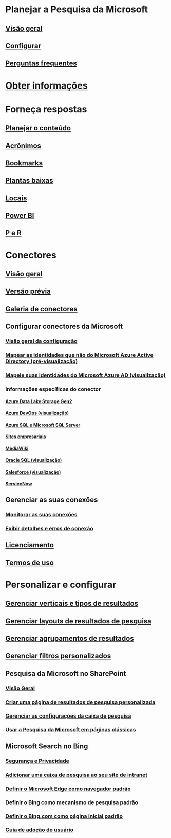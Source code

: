 # Planejar a Pesquisa da Microsoft
## [Visão geral](overview-microsoft-search.md)
## [Configurar](setup-microsoft-search.md)
## [Perguntas frequentes](faqs.md)
# [Obter informações](usage-reports.md)
# Forneça respostas
## [Planejar o conteúdo](plan-your-content.md)
## [Acrônimos](manage-acronyms.md)
## [Bookmarks](manage-bookmarks.md)
## [Plantas baixas](manage-floorplans.md)
## [Locais](manage-locations.md)
## [Power BI](manage-powerbi.md)
## [P e R](manage-qas.md)
# Conectores
## [Visão geral](connectors-overview.md)
## [Versão prévia](connectors-preview.md)
## [Galeria de conectores](connectors-gallery.md)
## Configurar conectores da Microsoft
### [Visão geral da configuração](configure-connector.md)
### [Mapear as Identidades que não do Microsoft Azure Active Directory (pré-visualização)](map-non-aad.md)
### [Mapeie suas identidades do Microsoft Azure AD (visualização)](map-aad.md)
### Informações específicas do conector
#### [Azure Data Lake Storage Gen2](azure-data-lake-connector.md)
#### [Azure DevOps (visualização)](azure-devops-connector.md)
#### [Azure SQL e Microsoft SQL Server](MSSQL-connector.md)
#### [Sites empresariais](enterprise-web-connector.md)
#### [MediaWiki](mediawiki-connector.md)
#### [Oracle SQL (visualização)](OracleSQL-connector.md)
#### [Salesforce (visualização)](salesforce-connector.md)
#### [ServiceNow](servicenow-connector.md)
## Gerenciar as suas conexões
### [Monitorar as suas conexões](manage-connector.md)
### [Exibir detalhes e erros de conexão](connector-details-errors.md)
## [Licenciamento](licensing.md)
## [Termos de uso](terms-of-use.md)
# Personalizar e configurar
## [Gerenciar verticais e tipos de resultados](customize-search-page.md)
## [Gerenciar layouts de resultados de pesquisa](customize-results-layout.md)
## [Gerenciar agrupamentos de resultados](result-cluster.md)
## [Gerenciar filtros personalizados](custom-filters.md)
## Pesquisa da Microsoft no SharePoint
### [Visão Geral](get-started-search-in-sharepoint-online.md)
### [Criar uma página de resultados de pesquisa personalizada](create-search-results-pages.md)
### [Gerenciar as configurações da caixa de pesquisa](manage-spo-search-box.md)
### [Usar a Pesquisa da Microsoft em páginas clássicas](manage-classic-spo-pages.md)
## Microsoft Search no Bing
### [Segurança e Privacidade](security-for-search.md)
### [Adicionar uma caixa de pesquisa ao seu site de intranet](add-a-search-box-to-your-intranet-site.md)
### [Definir o Microsoft Edge como navegador padrão](/deployedge/edge-default-browser)
### [Definir o Bing como mecanismo de pesquisa padrão](set-default-search-engine.md)
### [Definir o Bing.com como página inicial padrão](set-default-homepage.md)
### [Guia de adoção do usuário](user-adoption-guide.md)

